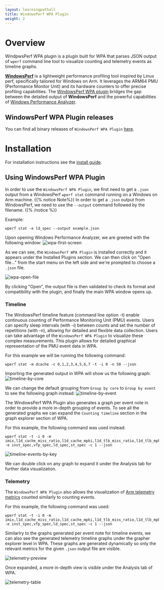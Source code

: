```yaml
---
layout: learningpathall
title: WindowsPerf WPA Plugin
weight: 2
---
```


# Overview

WindpwsPerf WPA plugin is a plugin built for WPA that parses JSON output of `wperf` command line tool to visualize counting and telemetry events as timeline graphs.

[**WindowsPerf**](https://github.com/arm-developer-tools/windowsperf) is a lightweight performance profiling tool inspired by Linux perf, specifically tailored for Windows on Arm.
It leverages the ARM64 PMU (Performance Monitor Unit) and its hardware counters to offer precise profiling capabilities.
The [WindowsPerf WPA plugin](https://github.com/arm-developer-tools/windowsperf-wpa-plugin) bridges the gap between the detailed output of **WindowsPerf** and the powerful capabilities of [Windows Performance Analyzer](https://learn.microsoft.com/en-us/windows-hardware/test/wpt/windows-performance-analyzer).

## WindowsPerf WPA Plugin releases

You can find all binary releases of `WindowsPerf WPA Plugin` [here](https://github.com/arm-developer-tools/windowsperf-wpa-plugin/releases).

# Installation

For installation instructions see the [install guide](/install-guides/windows-perf-wpa-plugin).

## Using WindowsPerf WPA Plugin

In order to use the `WindowsPerf WPA Plugin`, we first need to get a `.json` output from a WindowsPerf `wperf stat` command running on a Windows on Arm machine.
{{% notice Note%}}
In order to get a `.json` output from WindowsPerf, we need to use the `--output` command followed by the filename.
{{% /notice %}}

Example:

```command
wperf stat -e ld_spec --output example.json
```

Upon opening Windows Performance Analyzer, we are greeted with the following window:
![wpa-first-screen](figures/wpa-first-screen.png)

As we can see, the `WindowsPerf WPA Plugin` is installed correctly and it appears under the Installed Plugins section. We can then click on "Open file..." from the start menu on the left side and we're prompted to choose a `.json` file.

![wpa-open-file](figures/wpa-open-file.png)

By clicking "Open", the output file is then validated to check its format and compatibility with the plugin, and finally the main WPA window opens up.


### Timeline

The WindowsPerf timeline feature (command line option -t) enable continuous counting of Performance Monitoring Unit (PMU) events.
Users can specify sleep intervals (with -i) between counts and set the number of repetitions (with -n), allowing for detailed and flexible data collection.
Users can take advantage of the `WindowsPerf WPA Plugin` to visualize these complex measurements.
This plugin allows for detailed graphical representation of the PMU event data in WPA.

For this example we will be running the following command:

```command 
wperf stat -m dcache -c 0,1,2,3,4,5,6,7 -t -i 0 -n 50 --json
```

Importing the generated output in WPA will show us the following graph:
![timeline-by-core](figures/timeline-by-core.png)

We can change the default grouping from `Group by core` to `Group by event` to see the following graph instead:
![timeline-by-event](figures/timeline-by-event.png)

The WindowsPerf WPA Plugin also generates a graph per event note in order to provide a more in-depth grouping of events. To see all the generated graphs we can expand the `Counting timeline` section in the graph explorer section of WPA.

For this example, the following command was used instead: 

```command 
wperf stat -t -i 0 -m imix,l1d_cache_miss_ratio,l1d_cache_mpki,l1d_tlb_miss_ratio,l1d_tlb_mpki -e inst_spec,vfp_spec,ld_spec,st_spec -c 1 --json
```

![timeline-events-by-key](figures/timeline-events-by-key.png)

We can double click on any graph to expand it under the Analysis tab for further data visualization. 

### Telemetry

The `WindowsPerf WPA Plugin` also allows the visualization of [Arm telemetry metrics](https://developer.arm.com/documentation/109542/0100/About-Arm-CPU-Telemetry-Solution) counted similarly to counting events.

For this example, the following command was used: 

```command 
wperf stat -t -i 0 -m imix,l1d_cache_miss_ratio,l1d_cache_mpki,l1d_tlb_miss_ratio,l1d_tlb_mpki -e inst_spec,vfp_spec,ld_spec,st_spec -c 1 --json
```

Similarlry to the graphs generated per event note for timeline events, we can also see the generated telemetry timeline graphs under the grapher explorer level in WPA. These graphs are generated dynamically so only the relevant metrics for the given `.json` output file are visible.

![telemetry-preview](figures/telemetry-preview.png)

Once expanded, a more in-depth view is visible under the Analysis tab of WPA.

![telemetry-table](figures/telemetry-table.png)